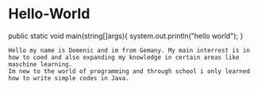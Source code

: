 # Hello-World

public static void main(string[]args){ 
    system.out.println("hello world");
    }
    
    Hello my name is Domenic and im from Gemany. My main interrest is in how to coed and also expanding my knowledge in certain areas like maschine learning. 
    Im new to the world of programming and through school i only learned how to write simple codes in Java.
